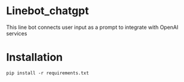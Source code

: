 # Linebot_chatgpt

This line bot connects user input as a prompt to integrate with OpenAI services


# Installation

```
pip install -r requirements.txt
```